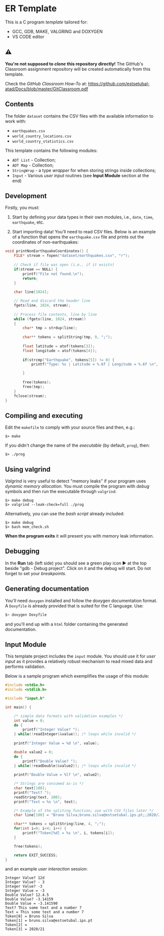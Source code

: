 # ER Template

This is a C program *template* tailored for:

- GCC, GDB, MAKE, VALGRING and DOXYGEN
- VS CODE editor


## :warning: 

**You're not supposed to *clone* this repository directly!** The GitHub's Classroom assignment repository will be created automatically from this template. 

Check the *GitHub Classroom How-To* at: <https://github.com/estsetubal-atad/Docs/blob/master/GitClassroom.pdf>

## Contents

The folder `dataset` contains the CSV files with the available information to work with:

- `earthquakes.csv`
- `world_country_locations.csv`
- `world_country_statistics.csv`

This template contains the following modules:

- `ADT List` - Collection;
- `ADT Map` - Collection;
- `StringWrap` - a type *wrapper* for when storing strings inside collections; 
- `Input` - Various *user input* routines (see **Input Module** section at the end)


## Development

Firstly, you must:

1. Start by defining your data types in their own modules, i.e., `date`, `time`, `earthquake`, etc.

2. Start importing data! You'll need to read CSV files. Below is an example of a function that opens the `earthquake.csv` file and prints out the coordinates of non-earthquakes:

```cpp
void printNonEarthquakeCoordinates() {
    FILE* stream = fopen("dataset/earthquakes.csv", "r");
    
    // Check if file was open (i.e., if it exists)
    if(stream == NULL) {
        printf("File not found.\n");
        return;
    }
    
    char line[1024];

    // Read and discard the header line
    fgets(line, 1024, stream);
    
    // Process file contents, line by line
    while (fgets(line, 1024, stream))
    {
        char* tmp = strdup(line);
        
        char** tokens = splitString(tmp, 9, ";");
        
        float latitude = atof(tokens[3]);
        float longitude = atof(tokens[4]);
        
        if(strcmp("Earthquake", tokens[5]) != 0) {
            printf("Type: %s | Latitude = %.6f | Longitude = %.6f \n", tokens[5], latitude, longitude);

        }
        
        free(tokens);
        free(tmp);
    }
    fclose(stream);
}
```

## Compiling and executing

Edit the `makefile` to comply with your source files and then, e.g.:

```console
$> make
```

If you didn't change the name of the *executable* (by default, `prog`), then:

```console
$> ./prog
```

## Using valgrind

*Valgrind* is very useful to detect "memory leaks" if your program uses *dynamic memory allocation*. You must compile the program with *debug* symbols and then run the executable through `valgrind`:

```console
$> make debug
$> valgrind --leak-check=full ./prog 
```

Alternatively, you can use the *bash script* already included:

```console
$> make debug
$> bash mem_check.sh
```

**When the program exits** it will present you with memory leak information.

## Debugging

In the **Run** tab (left side) you should see a green play icon ▶️ at the top beside "gdb - Debug project". Click on it and the debug will start. Do not forget to set your *breakpoints*.

## Generating documentation

You'll need `doxygen` installed and follow the doxygen documentation format. A `Doxyfile` is already provided that is suited for the C language. Use:

```bash
$> doxygen Doxyfile
```

and you'll end up with a `html` folder containing the generated documentation.

## Input Module

This template project includes the `input` module. You should use it for *user input* as it provides a relatively robust mechanism to read mixed data and performs validation.

Below is a sample program which exemplifies the usage of this module:

```cpp
#include <stdio.h>
#include <stdlib.h>

#include "input.h"

int main() {

    /* simple data formats with validation examples */
    int value = 0;
    do {
        printf("Integer Value? ");
    } while(!readInteger(&value)); /* loops while invalid */
        
    printf("Integer Value = %d \n", value);

    double value2 = 0;
    do {
        printf("Double Value? ");
    } while(!readDouble(&value2)); /* loops while invalid */
        
    printf("Double Value = %lf \n", value2);

    /* Strings are consumed as-is */
    char text[100];
    printf("Text? ");
    readString(text, 100);
    printf("Text = %s \n", text);

    /* Example of the spliting function; use with CSV files later */
    char line[100] = "Bruno Silva;bruno.silva@estsetubal.ips.pt;;2020/21";

    char** tokens = splitString(line, 4, ";");
    for(int i=0; i<4; i++) {
        printf("Token[%d] = %s \n", i, tokens[i]);
    }

    free(tokens); 

    return EXIT_SUCCESS;
}
```

and an example *user interaction* session:

```console
Integer Value? 12d
Integer Value? - 3
Integer Value? -3
Integer Value = -3 
Double Value? 12.4.5
Double Value? -3.14159
Double Value = -3.141590 
Text? This some text and a number 7 
Text = This some text and a number 7 
Token[0] = Bruno Silva 
Token[1] = bruno.silva@estsetubal.ips.pt 
Token[2] =  
Token[3] = 2020/21
```
